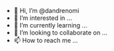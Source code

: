 - 👋 Hi, I’m @dandrenomi
- 👀 I’m interested in ...
- 🌱 I’m currently learning ...
- 💞️ I’m looking to collaborate on ...
- 📫 How to reach me ...

<!---
dandrenomi/dandrenomi is a ✨ special ✨ repository because its `README.md` (this file) appears on your GitHub profile.
You can click the Preview link to take a look at your changes.
--->
